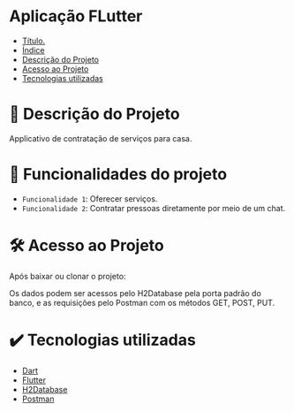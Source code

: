 # Aplicação FLutter

* [Título.](#Título)
* [Índice](#índice)
* [Descrição do Projeto](#descrição-do-projeto)
* [Acesso ao Projeto](#acesso-ao-projeto)
* [Tecnologias utilizadas](#tecnologias-utilizadas)

# 📝 Descrição do Projeto 

  Applicativo de contratação de serviços para casa.

# 🔨 Funcionalidades do projeto

- `Funcionalidade 1`: Oferecer serviços.
- `Funcionalidade 2`: Contratar pressoas diretamente por meio de um chat.

# 🛠️ Acesso ao Projeto

Após baixar ou clonar o projeto:

Os dados podem ser acessos pelo H2Database pela porta padrão do banco, e as requisições pelo Postman com os métodos GET, POST, PUT. 

# ✔️ Tecnologias utilizadas

* [Dart](#Dart)
* [Flutter](#Flutter)
* [H2Database](#H2Database)
* [Postman](#Postman)
